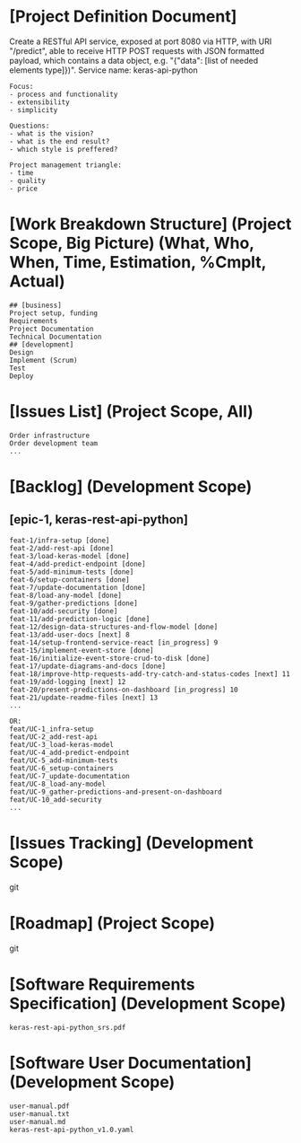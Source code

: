 # [Project Definition Document]
Create a RESTful API service, exposed at port 8080 via HTTP, with URI "/predict", able to receive HTTP POST requests with JSON formatted payload, which contains a data object, e.g. "{"data": [list of needed elements type]})".
Service name: keras-api-python

```
Focus:
- process and functionality
- extensibility
- simplicity

Questions:
- what is the vision?
- what is the end result?
- which style is preffered?

Project management triangle:
- time
- quality
- price
```

# [Work Breakdown Structure] (Project Scope, Big Picture) (What, Who, When, Time, Estimation, %Cmplt, Actual)
```
## [business]
Project setup, funding
Requirements
Project Documentation
Technical Documentation
## [development]
Design
Implement (Scrum)
Test
Deploy
```

# [Issues List] (Project Scope, All)
```
Order infrastructure
Order development team
...
```

# [Backlog] (Development Scope)
## [epic-1, keras-rest-api-python]
```
feat-1/infra-setup [done]
feat-2/add-rest-api [done]
feat-3/load-keras-model [done]
feat-4/add-predict-endpoint [done]
feat-5/add-minimum-tests [done]
feat-6/setup-containers [done]
feat-7/update-documentation [done]
feat-8/load-any-model [done]
feat-9/gather-predictions [done]
feat-10/add-security [done]
feat-11/add-prediction-logic [done]
feat-12/design-data-structures-and-flow-model [done]
feat-13/add-user-docs [next] 8
feat-14/setup-frontend-service-react [in_progress] 9
feat-15/implement-event-store [done]
feat-16/initialize-event-store-crud-to-disk [done]
feat-17/update-diagrams-and-docs [done]
feat-18/improve-http-requests-add-try-catch-and-status-codes [next] 11
feat-19/add-logging [next] 12
feat-20/present-predictions-on-dashboard [in_progress] 10
feat-21/update-readme-files [next] 13
...

OR:
feat/UC-1_infra-setup
feat/UC-2_add-rest-api
feat/UC-3_load-keras-model
feat/UC-4_add-predict-endpoint
feat/UC-5_add-minimum-tests
feat/UC-6_setup-containers
feat/UC-7_update-documentation
feat/UC-8_load-any-model
feat/UC-9_gather-predictions-and-present-on-dashboard
feat/UC-10_add-security
...
```

# [Issues Tracking] (Development Scope)
git

# [Roadmap] (Project Scope)
git

# [Software Requirements Specification] (Development Scope)
```
keras-rest-api-python_srs.pdf
```

# [Software User Documentation] (Development Scope)
```
user-manual.pdf
user-manual.txt
user-manual.md
keras-rest-api-python_v1.0.yaml
```